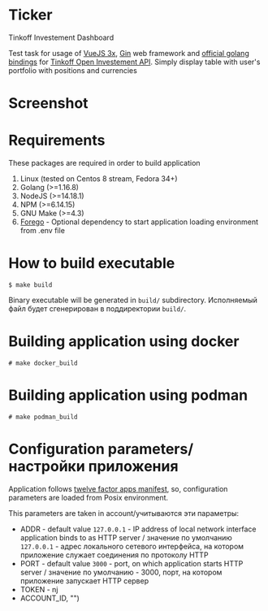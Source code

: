 Ticker
===============================
Tinkoff Investement Dashboard

Test task for usage of [VueJS 3x](https://v3.vuejs.org), [Gin](github.com/gin-gonic/gin) 
web framework and [official golang bindings](https://github.com/TinkoffCreditSystems/invest-openapi-go-sdk)
for [Tinkoff Open Investement API](https://tinkoffcreditsystems.github.io/invest-openapi/).
Simply display table with user's portfolio with positions and currencies

Screenshot
================================


Requirements
==================================
These packages are required in order to build application

1. Linux (tested on Centos 8 stream, Fedora 34+)
2. Golang (>=1.16.8)
3. NodeJS (>=14.18.1)
4. NPM (>=6.14.15)
5. GNU Make (>=4.3)
6. [Forego](https://github.com/ddollar/forego) - Optional dependency to start application loading environment from .env file 


How to build executable 
===================================

```shell
$ make build
```

Binary executable will be generated in `build/` subdirectory.
Исполняемый файл будет сгенерирован в поддиректории `build/`.

Building application using docker
===================================
```shell
# make docker_build
```

Building application using podman
===================================
```shell
# make podman_build 
```

Configuration parameters/настройки приложения
====================================
Application follows [twelve factor apps manifest](https://12factor.net/config), so, configuration parameters
are loaded from Posix environment.

This parameters are taken in account/учитываются эти параметры:

- ADDR - default value `127.0.0.1` - IP address of local network interface application binds to as HTTP server 
  / значение по умолчанию `127.0.0.1` - адрес локального сетевого интерфейса, на котором приложение служает соединения по протоколу HTTP 
- PORT - default value `3000` - port, on which application starts HTTP server 
  / значение по умолчанию - 3000, порт, на котором приложение запускает HTTP сервер
- TOKEN - nj
- ACCOUNT_ID, "")







